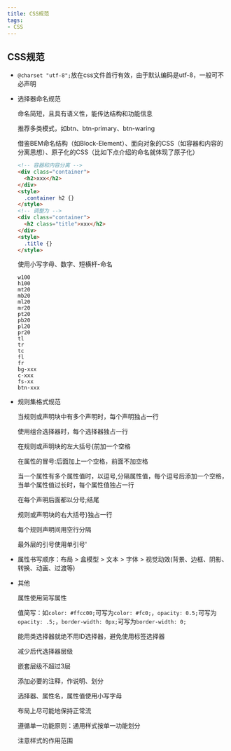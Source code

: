 ```yaml
---
title: CSS规范
tags: 
- CSS
---
```


## CSS规范
- `@charset "utf-8";`放在css文件首行有效，由于默认编码是utf-8，一般可不必声明

- 选择器命名规范
  
  命名简短，且具有语义性，能传达结构和功能信息
  
  推荐多类模式，如btn、btn-primary、btn-waring
  
  借鉴BEM命名结构（如Block-Element）、面向对象的CSS（如容器和内容的分离思想）、原子化的CSS（比如下点介绍的命名就体现了原子化）
  ```html
  <!-- 容器和内容分离 -->
  <div class="container">
    <h2>xxx</h2>
  </div>
  <style>
    .container h2 {}
  </style>
  <!-- 调整为 -->
  <div class="container">
    <h2 class="title">xxx</h2>
  </div>
  <style>
    .title {}
  </style>
  ```

  使用小写字母、数字、短横杆-命名
  ```
  w100
  h100
  mt20
  mb20
  ml20
  mr20
  pt20
  pb20
  pl20
  pr20
  tl
  tr
  tc
  fl
  fr
  bg-xxx
  c-xxx
  fs-xx
  btn-xxx
  ```

- 规则集格式规范
  
  当规则或声明块中有多个声明时，每个声明独占一行

  使用组合选择器时，每个选择器独占一行
  
  在规则或声明块的左大括号{前加一个空格
  
  在属性的冒号:后面加上一个空格，前面不加空格

  当一个属性有多个属性值时，以逗号,分隔属性值，每个逗号后添加一个空格，当单个属性值过长时，每个属性值独占一行
  
  在每个声明后面都以分号;结尾
  
  规则或声明块的右大括号}独占一行
  
  每个规则声明间用空行分隔

  最外层的引号使用单引号'

- 属性书写顺序：布局 > 盒模型 > 文本 > 字体 > 视觉动效(背景、边框、阴影、转换、动画、过渡等)

- 其他

  属性使用简写属性
  
  值简写：如`color: #ffcc00;`可写为`color: #fc0;`，`opacity: 0.5;`可写为`opacity: .5;`，`border-width: 0px;`可写为`border-width: 0;`

  能用类选择器就绝不用ID选择器，避免使用标签选择器

  减少后代选择器层级
  
  嵌套层级不超过3层

  添加必要的注释，作说明、划分

  选择器、属性名，属性值使用小写字母

  布局上尽可能地保持正常流

  遵循单一功能原则：通用样式按单一功能划分
  
  注意样式的作用范围
